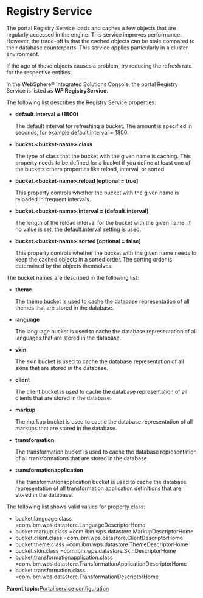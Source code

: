 # Registry Service 

The portal Registry Service loads and caches a few objects that are regularly accessed in the engine. This service improves performance. However, the trade-off is that the cached objects can be stale compared to their database counterparts. This service applies particularly in a cluster environment.

If the age of those objects causes a problem, try reducing the refresh rate for the respective entities.

In the WebSphere® Integrated Solutions Console, the portal Registry Service is listed as **WP RegistryService**.

The following list describes the Registry Service properties:

-   **default.interval = \(1800\)**

    The default interval for refreshing a bucket. The amount is specified in seconds, for example default.interval = 1800.

-   **bucket.<bucket-name\>.class**

    The type of class that the bucket with the given name is caching. This property needs to be defined for a bucket if you define at least one of the buckets others properties like reload, interval, or sorted.

-   **bucket.<bucket-name\>.reload \[optional = true\]**

    This property controls whether the bucket with the given name is reloaded in frequent intervals.

-   **bucket.<bucket-name\>.interval = \(default.interval\)**

    The length of the reload interval for the bucket with the given name. If no value is set, the default.interval setting is used.

-   **bucket.<bucket-name\>.sorted \[optional = false\]**

    This property controls whether the bucket with the given name needs to keep the cached objects in a sorted order. The sorting order is determined by the objects themselves.


The bucket names are described in the following list:

-   **theme**

    The theme bucket is used to cache the database representation of all themes that are stored in the database.

-   **language**

    The language bucket is used to cache the database representation of all languages that are stored in the database.

-   **skin**

    The skin bucket is used to cache the database representation of all skins that are stored in the database.

-   **client**

    The client bucket is used to cache the database representation of all clients that are stored in the database.

-   **markup**

    The markup bucket is used to cache the database representation of all markups that are stored in the database.

-   **transformation**

    The transformation bucket is used to cache the database representation of all transformations that are stored in the database.

-   **transformationapplication**

    The transformationapplication bucket is used to cache the database representation of all transformation application definitions that are stored in the database.


The following list shows valid values for property class:

-   bucket.language.class =com.ibm.wps.datastore.LanguageDescriptorHome
-   bucket.markup.class =com.ibm.wps.datastore.MarkupDescriptorHome
-   bucket.client.class =com.ibm.wps.datastore.ClientDescriptorHome
-   bucket.theme.class =com.ibm.wps.datastore.ThemeDescriptorHome
-   bucket.skin.class =com.ibm.wps.datastore.SkinDescriptorHome
-   bucket.transformationapplication.class =com.ibm.wps.datastore.TransformationApplicationDescriptorHome
-   bucket.transformation.class =com.ibm.wps.datastore.TransformationDescriptorHome

**Parent topic:**[Portal service configuration ](../admin-system/srvcfgref.md)


